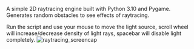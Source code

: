 A simple 2D raytracing engine built with Python 3.10 and Pygame. Generates random obstacles to see effects of raytracing. 

Run the script and use your mouse to move the light source, scroll wheel will increase/decrease density of light rays, spacebar will disable light completely.
![raytracing_screencap](https://user-images.githubusercontent.com/22269771/196085044-f1bd097f-2725-41be-bb6b-c5557b13de0d.jpg)
